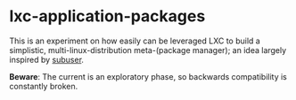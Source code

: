 # lxc-application-packages

This is an experiment on how easily can be leveraged LXC to build a simplistic, multi-linux-distribution meta-(package manager); an idea largely inspired by [subuser](https://github.com/subuser-security).

**Beware**: The current is an exploratory phase, so backwards compatibility is constantly broken.
